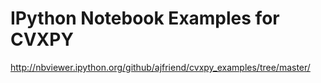 IPython Notebook Examples for CVXPY
===================================

<http://nbviewer.ipython.org/github/ajfriend/cvxpy_examples/tree/master/>